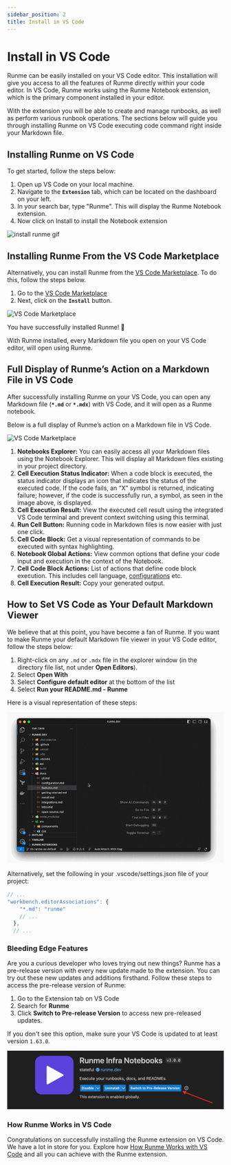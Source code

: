 ```yaml
---
sidebar_position: 2
title: Install in VS Code
---
```


# **Install in VS Code**

Runme can be easily installed on your VS Code editor. This installation will give you access to all the features of Runme directly within your code editor. In VS Code, Runme works using the Runme Notebook extension, which is the primary component installed in your editor.

With the extension you will be able to create and manage runbooks, as well as perform various runbook operations.
The sections below will guide you through installing Runme on VS Code executing code command right inside your Markdown file.

## **Installing Runme on VS Code**

To get started, follow the steps below:

1. Open up VS Code on your local machine.
2. Navigate to the **`Extension`** tab, which can be located on the dashboard on your left.
3. In your search bar, type "Runme". This will display the Runme Notebook extension.
4. Now click on Install to install the Notebook extension

![install runme gif](../../static/img/install.gif)

## Installing Runme From the VS Code Marketplace

Alternatively, you can install Runme from the [VS Code Marketplace](https://marketplace.visualstudio.com/items?itemName=stateful.runme). To do this, follow the steps below.

1. Go to the [VS Code Marketplace](https://marketplace.visualstudio.com/items?itemName=stateful.runme)
2. Next, click on the **`Install`** button.

![VS Code Marketplace](../../static/img/installation-page/VSCodemarketplace.png)

You have successfully installed Runme! 🎉

With Runme installed, every Markdown file you open on your VS Code editor, will open using Runme.

## Full Display of Runme’s Action on a Markdown File in VS Code

After successfully installing Runme on your VS Code, you can open any Markdown file (**`*.md`** or **`*.mdx`**) with VS Code, and it will open as a Runme notebook.

Below is a full display of Runme’s action on a Markdown file in VS Code.

![VS Code Marketplace](../../static/img/installation-page/runme-for-vscode.png)

1. **Notebooks Explorer:** You can easily access all your Markdown files using the Notebook Explorer. This will display all Markdown files existing in your project directory.
2. **Cell Execution Status Indicator:** When a code block is executed, the status indicator displays an icon that indicates the status of the executed code. If the code fails, an “X” symbol is returned, indicating failure; however, if the code is successfully run, a symbol, as seen in the image above, is displayed.
3. **Cell Execution Result:** View the executed cell result using the integrated VS Code terminal and prevent context switching using this terminal.
4. **Run Cell Button:** Running code in Markdown files is now easier with just one click.
5. **Cell Code Block:** Get a visual representation of commands to be executed with syntax highlighting.
6. **Notebook Global Actions:** View common options that define your code input and execution in the context of the Notebook.
7. **Cell Code Block Actions:** List of actions that define code block execution. This includes cell language, [configurations](../configuration/index.md) etc.
8. **Cell Execution Result:** Copy your generated output.

## How to Set VS Code as Your Default Markdown Viewer

We believe that at this point, you have become a fan of Runme. If you want to make Runme your default Markdown file viewer in your VS Code editor, follow the steps below:

1. Right-click on any `.md` or `.mdx` file in the explorer window (in the directory file list, not under **Open Editors**).
2. Select **Open With**
3. Select **Configure default editor** at the bottom of the list
4. Select **Run your README.md - Runme**

Here is a visual representation of these steps:

![Find runme in vs code](../../static/img/switch-notebook-viewers.gif)

Alternatively, set the following in your .vscode/settings.json file of your project:

```javascript {"id":"01HMXWAXX8WA6KTQPG7QNR43MV"}
// ...
"workbench.editorAssociations": {
    "*.md": "runme"
    // ...
  },
  // ...
```

### **Bleeding Edge Features**

Are you a curious developer who loves trying out new things? Runme has a pre-release version with every new update made to the extension. You can try out these new updates and additions firsthand. Follow these steps to access the pre-release version of Runme:

1. Go to the Extension tab on VS Code
2. Search for **Runme**
3. Click **Switch to Pre-release Version** to access new pre-released updates.

If you don't see this option, make sure your VS Code is updated to at least version `1.63.0`.

![Find runme in VS Codet](../../static/img/bleed-edge-feature.png)

### How Runme Works in VS Code

Congratulations on successfully installing the Runme extension on VS Code. We have a lot in store for you. Explore how [How Runme Works with VS Code](../how-runme-works/vscode.md) and all you can achieve with the Runme extension.
